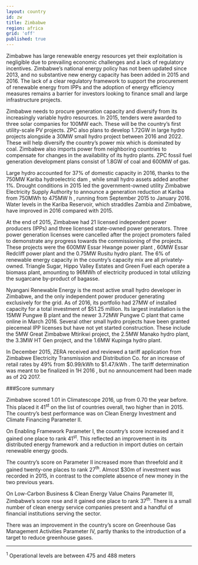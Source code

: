 ```yaml
---
layout: country
id: zw
title: Zimbabwe
region: africa
grid: 'off'
published: true
---
```


Zimbabwe has large renewable energy resources yet their exploitation is negligible due to prevailing economic challenges and a lack of regulatory incentives. Zimbabwe’s national energy policy has not been updated since 2013, and no substantive new energy capacity has been added in 2015 and 2016. The lack of a clear regulatory framework to support the procurement of renewable energy from IPPs and the adoption of energy efficiency measures remains a barrier for investors looking to finance small and large infrastructure projects.

Zimbabwe needs to procure generation capacity and diversify from its increasingly variable hydro resources. In 2015, tenders were awarded to three solar companies for 100MW each. These will be the country’s first utility-scale PV projects. ZPC also plans to develop 1.72GW in large hydro projects alongside a 30MW small hydro project between 2016 and 2022. These will help diversify the country’s power mix which is dominated by coal. Zimbabwe also imports power from neighboring countries to compensate for changes in the availability of its hydro plants. ZPC fossil fuel generation development plans consist of 1.8GW of coal and 600MW of gas.

Large hydro accounted for 37% of domestic capacity in 2016, thanks to the 750MW Kariba hydroelectric dam , while small hydro assets added another 1%. Drought conditions in 2015 led the government-owned utility Zimbabwe Electricity Supply Authority to announce a generation reduction at Kariba from 750MWh to 475MW h , running from September 2015 to January 2016. Water levels in the Kariba Reservoir, which straddles Zambia and Zimbabwe, have improved in 2016 compared with 2015.

At the end of 2015, Zimbabwe had 21 licensed independent power producers (IPPs) and three licensed state-owned power generators. Three power generation licenses were cancelled after the project promoters failed to demonstrate any progress towards the commissioning of the projects. These projects were the 600MW Essar Hwange power plant , 60MW Essar Redcliff power plant and the 0.75MW Rusitu hydro plant. 
The 6% of renewable energy capacity in the country’s capacity mix are all privately-owned. Triangle Sugar, Hippo Valley Estates and Green Fuel each operate a biomass plant, amounting to 96MWh of electricity produced in total utilizing the sugarcane by-product of bagasse.

Nyangani Renewable Energy is the most active small hydro developer in Zimbabwe, and the only independent power producer generating exclusively for the grid. As of 2016, its portfolio had 27MW of installed capacity for a total investment of $51.25 million. Its largest installation is the 15MW Pungwe B plant and the newer 3.72MW Pungwe C plant that came online in March 2016. Several other small hydro projects have been granted piecemeal IPP licenses but have not yet started construction. These include the 5MW Great Zimbabwe Mtirikwi project, the 2.5MW Manako hydro plant, the 3.3MW HT Gen project, and the 1.6MW Kupinga hydro plant.

In December 2015, ZERA received and reviewed a tariff application from Zimbabwe Electricity Transmission and Distribution Co. for an increase of retail rates by 49% from $0.99/kWh to $1.47/kWh . The tariff determination was meant to be finalized in 1H 2016 , but no announcement had been made as of 2Q 2017.

###Score summary

Zimbabwe scored 1.01 in Climatescope 2016, up from 0.70 the year before. This placed it 41<sup>st</sup> on the list of countries overall, two higher than in 2015. The country’s best performance was on Clean Energy Investment and Climate Financing Parameter II.

On Enabling Framework Parameter I, the country’s score increased and it gained one place to rank 41<sup>st</sup>. This reflected an improvement in its distributed energy framework and a reduction in import duties on certain renewable energy goods.

The country’s score on Parameter II increased more than threefold and it gained twenty-one places to rank 27<sup>th</sup>. Almost $30m of investment was recorded in 2015, in contrast to the complete absence of new money in the two previous years.

On Low-Carbon Business & Clean Energy Value Chains Parameter III, Zimbabwe’s score rose and it gained one place to rank 37<sup>th</sup>. There is a small number of clean energy service companies present and a handful of financial institutions serving the sector. 

There was an improvement in the country’s score on Greenhouse Gas Management Activities Parameter IV, partly thanks to the introduction of a target to reduce greenhouse gases.

_______________________________
<sup>1</sup> Operational levels are between 475 and 488 meters

